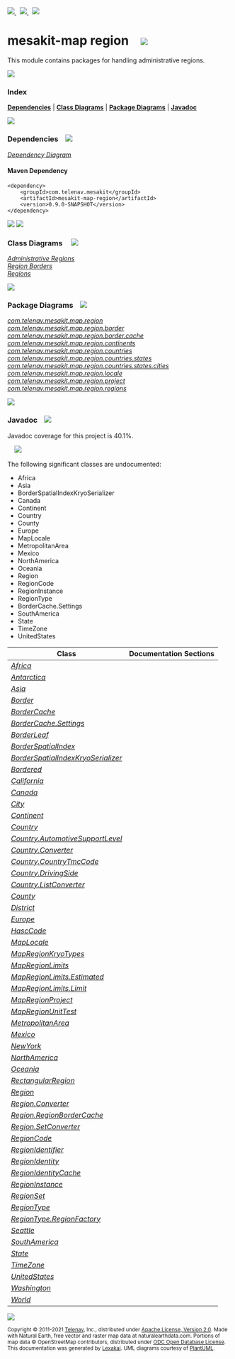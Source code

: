 [//]: # (start-user-text)

<a href="https://www.mesakit.org">
<img src="https://www.kivakit.org/images/web-32.png" srcset="https://www.kivakit.org/images/web-32-2x.png 2x"/>
</a>
&nbsp;
<a href="https://twitter.com/openmesakit">
<img src="https://www.kivakit.org/images/twitter-32.png" srcset="https://www.kivakit.org/images/twitter-32-2x.png 2x"/>
</a>
&nbsp;
<a href="https://mesakit.zulipchat.com">
<img src="https://www.kivakit.org/images/zulip-32.png" srcset="https://www.kivakit.org/images/zulip-32-2x.png 2x"/>
</a>

[//]: # (end-user-text)

# mesakit-map region &nbsp;&nbsp; <img src="https://www.mesakit.org/images/map-32.png" srcset="https://www.mesakit.org/images/map-32-2x.png 2x"/>

This module contains packages for handling administrative regions.

<img src="https://www.kivakit.org/images/horizontal-line-512.png" srcset="https://www.kivakit.org/images/horizontal-line-512-2x.png 2x"/>

### Index



[**Dependencies**](#dependencies) | [**Class Diagrams**](#class-diagrams) | [**Package Diagrams**](#package-diagrams) | [**Javadoc**](#javadoc)

<img src="https://www.kivakit.org/images/horizontal-line-512.png" srcset="https://www.kivakit.org/images/horizontal-line-512-2x.png 2x"/>

### Dependencies <a name="dependencies"></a> &nbsp;&nbsp; <img src="https://www.kivakit.org/images/dependencies-32.png" srcset="https://www.kivakit.org/images/dependencies-32-2x.png 2x"/>

[*Dependency Diagram*](https://www.mesakit.org/lexakai/mesakit/mesakit-map/region/documentation/diagrams/dependencies.svg)

#### Maven Dependency

    <dependency>
        <groupId>com.telenav.mesakit</groupId>
        <artifactId>mesakit-map-region</artifactId>
        <version>0.9.0-SNAPSHOT</version>
    </dependency>


<img src="https://www.kivakit.org/images/horizontal-line-128.png" srcset="https://www.kivakit.org/images/horizontal-line-128-2x.png 2x"/>

[//]: # (start-user-text)



[//]: # (end-user-text)

<img src="https://www.kivakit.org/images/horizontal-line-128.png" srcset="https://www.kivakit.org/images/horizontal-line-128-2x.png 2x"/>

### Class Diagrams <a name="class-diagrams"></a> &nbsp; &nbsp; <img src="https://www.kivakit.org/images/diagram-40.png" srcset="https://www.kivakit.org/images/diagram-40-2x.png 2x"/>

[*Administrative Regions*](https://www.mesakit.org/lexakai/mesakit/mesakit-map/region/documentation/diagrams/diagram-region.svg)  
[*Region Borders*](https://www.mesakit.org/lexakai/mesakit/mesakit-map/region/documentation/diagrams/diagram-border.svg)  
[*Regions*](https://www.mesakit.org/lexakai/mesakit/mesakit-map/region/documentation/diagrams/diagram-regions.svg)

<img src="https://www.kivakit.org/images/horizontal-line-128.png" srcset="https://www.kivakit.org/images/horizontal-line-128-2x.png 2x"/>

### Package Diagrams <a name="package-diagrams"></a> &nbsp;&nbsp; <img src="https://www.kivakit.org/images/box-32.png" srcset="https://www.kivakit.org/images/box-32-2x.png 2x"/>

[*com.telenav.mesakit.map.region*](https://www.mesakit.org/lexakai/mesakit/mesakit-map/region/documentation/diagrams/com.telenav.mesakit.map.region.svg)  
[*com.telenav.mesakit.map.region.border*](https://www.mesakit.org/lexakai/mesakit/mesakit-map/region/documentation/diagrams/com.telenav.mesakit.map.region.border.svg)  
[*com.telenav.mesakit.map.region.border.cache*](https://www.mesakit.org/lexakai/mesakit/mesakit-map/region/documentation/diagrams/com.telenav.mesakit.map.region.border.cache.svg)  
[*com.telenav.mesakit.map.region.continents*](https://www.mesakit.org/lexakai/mesakit/mesakit-map/region/documentation/diagrams/com.telenav.mesakit.map.region.continents.svg)  
[*com.telenav.mesakit.map.region.countries*](https://www.mesakit.org/lexakai/mesakit/mesakit-map/region/documentation/diagrams/com.telenav.mesakit.map.region.countries.svg)  
[*com.telenav.mesakit.map.region.countries.states*](https://www.mesakit.org/lexakai/mesakit/mesakit-map/region/documentation/diagrams/com.telenav.mesakit.map.region.countries.states.svg)  
[*com.telenav.mesakit.map.region.countries.states.cities*](https://www.mesakit.org/lexakai/mesakit/mesakit-map/region/documentation/diagrams/com.telenav.mesakit.map.region.countries.states.cities.svg)  
[*com.telenav.mesakit.map.region.locale*](https://www.mesakit.org/lexakai/mesakit/mesakit-map/region/documentation/diagrams/com.telenav.mesakit.map.region.locale.svg)  
[*com.telenav.mesakit.map.region.project*](https://www.mesakit.org/lexakai/mesakit/mesakit-map/region/documentation/diagrams/com.telenav.mesakit.map.region.project.svg)  
[*com.telenav.mesakit.map.region.regions*](https://www.mesakit.org/lexakai/mesakit/mesakit-map/region/documentation/diagrams/com.telenav.mesakit.map.region.regions.svg)

<img src="https://www.kivakit.org/images/horizontal-line-128.png" srcset="https://www.kivakit.org/images/horizontal-line-128-2x.png 2x"/>

### Javadoc <a name="javadoc"></a> &nbsp;&nbsp; <img src="https://www.kivakit.org/images/books-32.png" srcset="https://www.kivakit.org/images/books-32-2x.png 2x"/>

Javadoc coverage for this project is 40.1%.  
  
&nbsp; &nbsp; <img src="https://www.mesakit.org/images/meter-40-96.png" srcset="https://www.mesakit.org/images/meter-40-96-2x.png 2x"/>


The following significant classes are undocumented:  

- Africa  
- Asia  
- BorderSpatialIndexKryoSerializer  
- Canada  
- Continent  
- Country  
- County  
- Europe  
- MapLocale  
- MetropolitanArea  
- Mexico  
- NorthAmerica  
- Oceania  
- Region  
- RegionCode  
- RegionInstance  
- RegionType  
- BorderCache.Settings  
- SouthAmerica  
- State  
- TimeZone  
- UnitedStates

| Class | Documentation Sections |
|---|---|
| [*Africa*](https://www.mesakit.org/javadoc/mesakit/mesakit.map.region/com/telenav/mesakit/map/region/continents/Africa.html) |  |  
| [*Antarctica*](https://www.mesakit.org/javadoc/mesakit/mesakit.map.region/com/telenav/mesakit/map/region/continents/Antarctica.html) |  |  
| [*Asia*](https://www.mesakit.org/javadoc/mesakit/mesakit.map.region/com/telenav/mesakit/map/region/continents/Asia.html) |  |  
| [*Border*](https://www.mesakit.org/javadoc/mesakit/mesakit.map.region/com/telenav/mesakit/map/region/border/Border.html) |  |  
| [*BorderCache*](https://www.mesakit.org/javadoc/mesakit/mesakit.map.region/com/telenav/mesakit/map/region/border/cache/BorderCache.html) |  |  
| [*BorderCache.Settings*](https://www.mesakit.org/javadoc/mesakit/mesakit.map.region/com/telenav/mesakit/map/region/border/cache/BorderCache.Settings.html) |  |  
| [*BorderLeaf*](https://www.mesakit.org/javadoc/mesakit/mesakit.map.region/com/telenav/mesakit/map/region/border/BorderLeaf.html) |  |  
| [*BorderSpatialIndex*](https://www.mesakit.org/javadoc/mesakit/mesakit.map.region/com/telenav/mesakit/map/region/border/BorderSpatialIndex.html) |  |  
| [*BorderSpatialIndexKryoSerializer*](https://www.mesakit.org/javadoc/mesakit/mesakit.map.region/com/telenav/mesakit/map/region/border/BorderSpatialIndexKryoSerializer.html) |  |  
| [*Bordered*](https://www.mesakit.org/javadoc/mesakit/mesakit.map.region/com/telenav/mesakit/map/region/border/Bordered.html) |  |  
| [*California*](https://www.mesakit.org/javadoc/mesakit/mesakit.map.region/com/telenav/mesakit/map/region/countries/states/California.html) |  |  
| [*Canada*](https://www.mesakit.org/javadoc/mesakit/mesakit.map.region/com/telenav/mesakit/map/region/countries/Canada.html) |  |  
| [*City*](https://www.mesakit.org/javadoc/mesakit/mesakit.map.region/com/telenav/mesakit/map/region/regions/City.html) |  |  
| [*Continent*](https://www.mesakit.org/javadoc/mesakit/mesakit.map.region/com/telenav/mesakit/map/region/regions/Continent.html) |  |  
| [*Country*](https://www.mesakit.org/javadoc/mesakit/mesakit.map.region/com/telenav/mesakit/map/region/regions/Country.html) |  |  
| [*Country.AutomotiveSupportLevel*](https://www.mesakit.org/javadoc/mesakit/mesakit.map.region/com/telenav/mesakit/map/region/regions/Country.AutomotiveSupportLevel.html) |  |  
| [*Country.Converter*](https://www.mesakit.org/javadoc/mesakit/mesakit.map.region/com/telenav/mesakit/map/region/regions/Country.Converter.html) |  |  
| [*Country.CountryTmcCode*](https://www.mesakit.org/javadoc/mesakit/mesakit.map.region/com/telenav/mesakit/map/region/regions/Country.CountryTmcCode.html) |  |  
| [*Country.DrivingSide*](https://www.mesakit.org/javadoc/mesakit/mesakit.map.region/com/telenav/mesakit/map/region/regions/Country.DrivingSide.html) |  |  
| [*Country.ListConverter*](https://www.mesakit.org/javadoc/mesakit/mesakit.map.region/com/telenav/mesakit/map/region/regions/Country.ListConverter.html) |  |  
| [*County*](https://www.mesakit.org/javadoc/mesakit/mesakit.map.region/com/telenav/mesakit/map/region/regions/County.html) |  |  
| [*District*](https://www.mesakit.org/javadoc/mesakit/mesakit.map.region/com/telenav/mesakit/map/region/regions/District.html) |  |  
| [*Europe*](https://www.mesakit.org/javadoc/mesakit/mesakit.map.region/com/telenav/mesakit/map/region/continents/Europe.html) |  |  
| [*HascCode*](https://www.mesakit.org/javadoc/mesakit/mesakit.map.region/com/telenav/mesakit/map/region/locale/HascCode.html) |  |  
| [*MapLocale*](https://www.mesakit.org/javadoc/mesakit/mesakit.map.region/com/telenav/mesakit/map/region/locale/MapLocale.html) |  |  
| [*MapRegionKryoTypes*](https://www.mesakit.org/javadoc/mesakit/mesakit.map.region/com/telenav/mesakit/map/region/project/MapRegionKryoTypes.html) |  |  
| [*MapRegionLimits*](https://www.mesakit.org/javadoc/mesakit/mesakit.map.region/com/telenav/mesakit/map/region/project/MapRegionLimits.html) |  |  
| [*MapRegionLimits.Estimated*](https://www.mesakit.org/javadoc/mesakit/mesakit.map.region/com/telenav/mesakit/map/region/project/MapRegionLimits.Estimated.html) |  |  
| [*MapRegionLimits.Limit*](https://www.mesakit.org/javadoc/mesakit/mesakit.map.region/com/telenav/mesakit/map/region/project/MapRegionLimits.Limit.html) |  |  
| [*MapRegionProject*](https://www.mesakit.org/javadoc/mesakit/mesakit.map.region/com/telenav/mesakit/map/region/project/MapRegionProject.html) |  |  
| [*MapRegionUnitTest*](https://www.mesakit.org/javadoc/mesakit/mesakit.map.region/com/telenav/mesakit/map/region/project/MapRegionUnitTest.html) |  |  
| [*MetropolitanArea*](https://www.mesakit.org/javadoc/mesakit/mesakit.map.region/com/telenav/mesakit/map/region/regions/MetropolitanArea.html) |  |  
| [*Mexico*](https://www.mesakit.org/javadoc/mesakit/mesakit.map.region/com/telenav/mesakit/map/region/countries/Mexico.html) |  |  
| [*NewYork*](https://www.mesakit.org/javadoc/mesakit/mesakit.map.region/com/telenav/mesakit/map/region/countries/states/NewYork.html) |  |  
| [*NorthAmerica*](https://www.mesakit.org/javadoc/mesakit/mesakit.map.region/com/telenav/mesakit/map/region/continents/NorthAmerica.html) |  |  
| [*Oceania*](https://www.mesakit.org/javadoc/mesakit/mesakit.map.region/com/telenav/mesakit/map/region/continents/Oceania.html) |  |  
| [*RectangularRegion*](https://www.mesakit.org/javadoc/mesakit/mesakit.map.region/com/telenav/mesakit/map/region/regions/RectangularRegion.html) |  |  
| [*Region*](https://www.mesakit.org/javadoc/mesakit/mesakit.map.region/com/telenav/mesakit/map/region/Region.html) |  |  
| [*Region.Converter*](https://www.mesakit.org/javadoc/mesakit/mesakit.map.region/com/telenav/mesakit/map/region/Region.Converter.html) |  |  
| [*Region.RegionBorderCache*](https://www.mesakit.org/javadoc/mesakit/mesakit.map.region/com/telenav/mesakit/map/region/Region.RegionBorderCache.html) |  |  
| [*Region.SetConverter*](https://www.mesakit.org/javadoc/mesakit/mesakit.map.region/com/telenav/mesakit/map/region/Region.SetConverter.html) |  |  
| [*RegionCode*](https://www.mesakit.org/javadoc/mesakit/mesakit.map.region/com/telenav/mesakit/map/region/RegionCode.html) |  |  
| [*RegionIdentifier*](https://www.mesakit.org/javadoc/mesakit/mesakit.map.region/com/telenav/mesakit/map/region/RegionIdentifier.html) |  |  
| [*RegionIdentity*](https://www.mesakit.org/javadoc/mesakit/mesakit.map.region/com/telenav/mesakit/map/region/RegionIdentity.html) |  |  
| [*RegionIdentityCache*](https://www.mesakit.org/javadoc/mesakit/mesakit.map.region/com/telenav/mesakit/map/region/border/cache/RegionIdentityCache.html) |  |  
| [*RegionInstance*](https://www.mesakit.org/javadoc/mesakit/mesakit.map.region/com/telenav/mesakit/map/region/RegionInstance.html) |  |  
| [*RegionSet*](https://www.mesakit.org/javadoc/mesakit/mesakit.map.region/com/telenav/mesakit/map/region/RegionSet.html) |  |  
| [*RegionType*](https://www.mesakit.org/javadoc/mesakit/mesakit.map.region/com/telenav/mesakit/map/region/RegionType.html) |  |  
| [*RegionType.RegionFactory*](https://www.mesakit.org/javadoc/mesakit/mesakit.map.region/com/telenav/mesakit/map/region/RegionType.RegionFactory.html) |  |  
| [*Seattle*](https://www.mesakit.org/javadoc/mesakit/mesakit.map.region/com/telenav/mesakit/map/region/countries/states/cities/Seattle.html) |  |  
| [*SouthAmerica*](https://www.mesakit.org/javadoc/mesakit/mesakit.map.region/com/telenav/mesakit/map/region/continents/SouthAmerica.html) |  |  
| [*State*](https://www.mesakit.org/javadoc/mesakit/mesakit.map.region/com/telenav/mesakit/map/region/regions/State.html) |  |  
| [*TimeZone*](https://www.mesakit.org/javadoc/mesakit/mesakit.map.region/com/telenav/mesakit/map/region/regions/TimeZone.html) |  |  
| [*UnitedStates*](https://www.mesakit.org/javadoc/mesakit/mesakit.map.region/com/telenav/mesakit/map/region/countries/UnitedStates.html) |  |  
| [*Washington*](https://www.mesakit.org/javadoc/mesakit/mesakit.map.region/com/telenav/mesakit/map/region/countries/states/Washington.html) |  |  
| [*World*](https://www.mesakit.org/javadoc/mesakit/mesakit.map.region/com/telenav/mesakit/map/region/regions/World.html) |  |  

[//]: # (start-user-text)



[//]: # (end-user-text)

<img src="https://www.kivakit.org/images/horizontal-line-512.png" srcset="https://www.kivakit.org/images/horizontal-line-512-2x.png 2x"/>

<sub>Copyright &#169; 2011-2021 [Telenav](http://telenav.com), Inc., distributed under [Apache License, Version 2.0](LICENSE). Made with Natural Earth, free vector and raster map data at naturalearthdata.com. Portions of map data &#169; OpenStreetMap contributors, distributed under [ODC Open Database License](legal/OPEN_DATABASE_LICENSE).</sub>  
<sub>This documentation was generated by [Lexakai](https://github.com/Telenav/lexakai). UML diagrams courtesy
of [PlantUML](http://plantuml.com).</sub>

